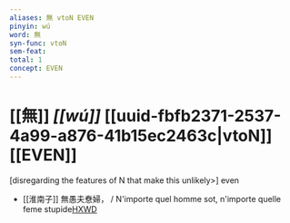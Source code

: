 ```yaml
---
aliases: 無 vtoN EVEN
pinyin: wú
word: 無
syn-func: vtoN
sem-feat: 
total: 1
concept: EVEN 
---
```

# [[無]] *[[wú]]*  [[uuid-fbfb2371-2537-4a99-a876-41b15ec2463c|vtoN]] [[EVEN]]
[disregarding the features of N that make this unlikely>] even
 - [[淮南子]] 無愚夫憃婦， / N'importe quel homme sot, n'importe quelle feme stupide[HXWD](https://hxwd.org/textview.html?location=KR3j0010_tls_013-29a.31)